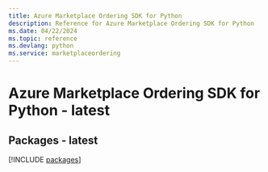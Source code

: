 ```yaml
---
title: Azure Marketplace Ordering SDK for Python
description: Reference for Azure Marketplace Ordering SDK for Python
ms.date: 04/22/2024
ms.topic: reference
ms.devlang: python
ms.service: marketplaceordering
---
```

# Azure Marketplace Ordering SDK for Python - latest
## Packages - latest
[!INCLUDE [packages](marketplace-ordering-index.md)]